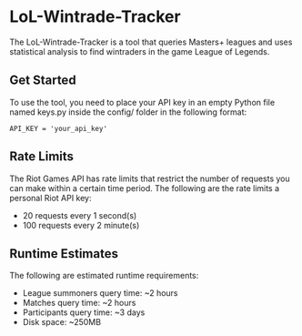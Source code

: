# LoL-Wintrade-Tracker
The LoL-Wintrade-Tracker is a tool that queries Masters+ leagues and uses statistical analysis to find wintraders in the game League of Legends.

## Get Started
To use the tool, you need to place your API key in an empty Python file named keys.py inside the config/ folder in the following format:

    API_KEY = 'your_api_key'

## Rate Limits
The Riot Games API has rate limits that restrict the number of requests you can make within a certain time period. The following are the rate limits a personal Riot API key:

- 20 requests every 1 second(s)
- 100 requests every 2 minute(s)

## Runtime Estimates
The following are estimated runtime requirements:
- League summoners query time: ~2 hours
- Matches query time: ~2 hours
- Participants query time: ~3 days
- Disk space: ~250MB
